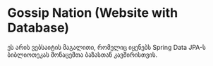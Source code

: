 # Gossip Nation (Website with Database)

ეს არის ვებსაიტის მაგალითი, რომელიც იყენებს Spring Data JPA-ს ბიბლიოთეკას მონაცემთა ბაზასთან კავშირისთვის.